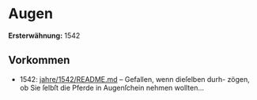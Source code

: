 # Augen

**Ersterwähnung:** 1542

## Vorkommen
- 1542: [jahre/1542/README.md](../jahre/1542/README.md) – Gefallen, wenn dieſelben durh-
zögen, ob Sie ſelbſt die Pferde in Augenſchein nehmen
wollten...
